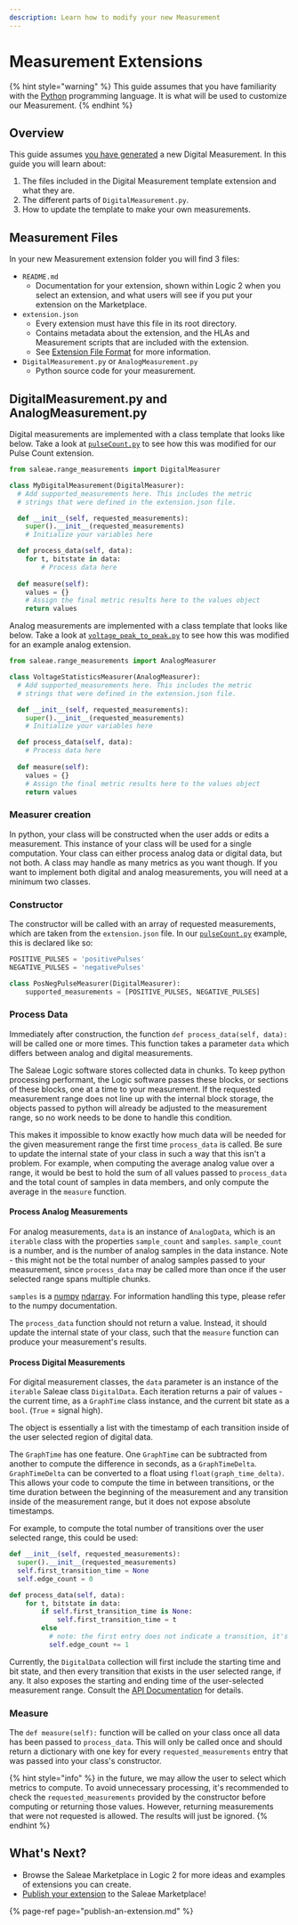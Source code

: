 ```yaml
---
description: Learn how to modify your new Measurement
---
```


# Measurement Extensions

{% hint style="warning" %}
This guide assumes that you have familiarity with the [Python](https://www.python.org/) programming language. It is what will be used to customize our Measurement.
{% endhint %}

## Overview

This guide assumes [you have generated](extensions-quickstart.md) a new Digital Measurement. In this guide you will learn about:

1. The files included in the Digital Measurement template extension and what they are.
2. The different parts of `DigitalMeasurement.py`.
3. How to update the template to make your own measurements.

## Measurement Files

In your new Measurement extension folder you will find 3 files:

* `README.md`
  * Documentation for your extension, shown within Logic 2 when you select an extension, and what users will see if you put your extension on the Marketplace.
* `extension.json`
  * Every extension must have this file in its root directory.
  * Contains metadata about the extension, and the HLAs and Measurement scripts that are included with the extension.
  * See [Extension File Format](extension-file-format.md) for more information.
* `DigitalMeasurement.py` or `AnalogMeasurement.py`
  * Python source code for your measurement.

## DigitalMeasurement.py and AnalogMeasurement.py

Digital measurements are implemented with a class template that looks like below. Take a look at [`pulseCount.py`](https://github.com/saleae/logic2-extensions-examples/blob/master/pulseCount/pulseCount.py) to see how this was modified for our Pulse Count extension.

```python
from saleae.range_measurements import DigitalMeasurer

class MyDigitalMeasurement(DigitalMeasurer):
  # Add supported_measurements here. This includes the metric
  # strings that were defined in the extension.json file.

  def __init__(self, requested_measurements):
    super().__init__(requested_measurements)
    # Initialize your variables here

  def process_data(self, data):
    for t, bitstate in data:
        # Process data here
  
  def measure(self):
    values = {}
    # Assign the final metric results here to the values object
    return values
```

Analog measurements are implemented with a class template that looks like below. Take a look at [`voltage_peak_to_peak.py`](https://github.com/saleae/logic2-extensions-examples/blob/master/voltagePeakToPeak/voltage_peak_to_peak.py) to see how this was modified for an example analog extension.

```python
from saleae.range_measurements import AnalogMeasurer

class VoltageStatisticsMeasurer(AnalogMeasurer):
  # Add supported_measurements here. This includes the metric
  # strings that were defined in the extension.json file.

  def __init__(self, requested_measurements):
    super().__init__(requested_measurements)
    # Initialize your variables here

  def process_data(self, data):
    # Process data here
  
  def measure(self):
    values = {}
    # Assign the final metric results here to the values object
    return values
```

### Measurer creation

In python, your class will be constructed when the user adds or edits a measurement. This instance of your class will be used for a single computation. Your class can either process analog data or digital data, but not both. A class may handle as many metrics as you want though. If you want to implement both digital and analog measurements, you will need at a minimum two classes.

### Constructor

The constructor will be called with an array of requested measurements, which are taken from the `extension.json` file. In our [`pulseCount.py`](https://github.com/saleae/logic2-extensions-examples/blob/master/pulseCount/pulseCount.py) example, this is declared like so:

```python
POSITIVE_PULSES = 'positivePulses'
NEGATIVE_PULSES = 'negativePulses'

class PosNegPulseMeasurer(DigitalMeasurer):
    supported_measurements = [POSITIVE_PULSES, NEGATIVE_PULSES]
```

### Process Data

Immediately after construction, the function `def process_data(self, data):` will be called one or more times. This function takes a parameter `data` which differs between analog and digital measurements.

The Saleae Logic software stores collected data in chunks. To keep python processing performant, the Logic software passes these blocks, or sections of these blocks, one at a time to your measurement. If the requested measurement range does not line up with the internal block storage, the objects passed to python will already be adjusted to the measurement range, so no work needs to be done to handle this condition.

This makes it impossible to know exactly how much data will be needed for the given measurement range the first time `process_data` is called. Be sure to update the internal state of your class in such a way that this isn't a problem. For example, when computing the average analog value over a range, it would be best to hold the sum of all values passed to `process_data` and the total count of samples in data members, and only compute the average in the `measure` function.

#### Process Analog Measurements

For analog measurements, `data` is an instance of `AnalogData`, which is an `iterable` class with the properties `sample_count` and `samples`. `sample_count` is a number, and is the number of analog samples in the data instance. Note - this might not be the total number of analog samples passed to your measurement, since `process_data` may be called more than once if the user selected range spans multiple chunks.

`samples` is a [numpy](https://numpy.org/) [ndarray](https://docs.scipy.org/doc/numpy/reference/arrays.ndarray.html). For information handling this type, please refer to the numpy documentation.

The `process_data` function should not return a value. Instead, it should update the internal state of your class, such that the `measure` function can produce your measurement's results.

#### Process Digital Measurements

For digital measurement classes, the `data` parameter is an instance of the `iterable` Saleae class `DigitalData`. Each iteration returns a pair of values - the current time, as a `GraphTime` class instance, and the current bit state as a `bool`. \(`True` = signal high\).

The object is essentially a list with the timestamp of each transition inside of the user selected region of digital data.

The `GraphTime` has one feature. One `GraphTime` can be subtracted from another to compute the difference in seconds, as a `GraphTimeDelta`. `GraphTimeDelta` can be converted to a float using `float(graph_time_delta)`. This allows your code to compute the time in between transitions, or the time duration between the beginning of the measurement and any transition inside of the measurement range, but it does not expose absolute timestamps.

For example, to compute the total number of transitions over the user selected range, this could be used:

```python
def __init__(self, requested_measurements):
  super().__init__(requested_measurements)
  self.first_transition_time = None
  self.edge_count = 0

def process_data(self, data):
    for t, bitstate in data:
        if self.first_transition_time is None:
            self.first_transition_time = t
        else
          # note: the first entry does not indicate a transition, it's simply the bitstate and time at the beginning of the user selected range.
          self.edge_count += 1
```

Currently, the `DigitalData` collection will first include the starting time and bit state, and then every transition that exists in the user selected range, if any. It also exposes the starting and ending time of the user-selected measurement range. Consult the [API Documentation](api-documentation.md) for details.

### Measure

The `def measure(self):` function will be called on your class once all data has been passed to `process_data`.  This will only be called once and should return a dictionary with one key for every `requested_measurements` entry that was passed into your class's constructor.

{% hint style="info" %}
in the future, we may allow the user to select which metrics to compute. To avoid unnecessary processing, it's recommended to check the `requested_measurements` provided by the constructor before computing or returning those values. However, returning measurements that were not requested is allowed. The results will just be ignored.
{% endhint %}

## What's Next?

* Browse the Saleae Marketplace in Logic 2 for more ideas and examples of extensions you can create.
* [Publish your extension](publish-an-extension.md) to the Saleae Marketplace!

{% page-ref page="publish-an-extension.md" %}

